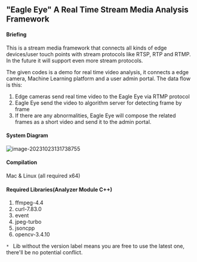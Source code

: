 ## "Eagle Eye" A Real Time Stream Media Analysis Framework



#### Briefing

This is a stream media framework that connects all kinds of edge devices/user touch points with stream protocols like RTSP, RTP and RTMP. In the future it will support even more stream protocols.

The given codes is a demo for real time video analysis, it connects a edge camera, Machine Learning platform and a user admin portal. The data flow is this: 

1. Edge cameras send real time video to the Eagle Eye via RTMP protocol
2. Eagle Eye send the video to algorithm server for detecting frame by frame
3. If there are any abnormalities, Eagle Eye will compose the related frames as a short video and send it to the admin portal.



#### System Diagram

![image-20231023131738755](https://hansomehu-picgo.oss-cn-hangzhou.aliyuncs.com/typora/image-20231023131738755.png)



#### Compilation

Mac & Linux (all required x64)



#### Required Libraries(Analyzer Module C++)

1.  ffmpeg-4.4
2.  curl-7.83.0
3.  event
4.  jpeg-turbo
5.  jsoncpp
6.  opencv-3.4.10

`* `  Lib without the version label means you are free to use the latest one, there'll be no potential conflict.
